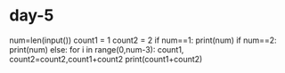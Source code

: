 # day-5


num=len(input())
count1 = 1
count2 = 2
if num==1:
    print(num)
if num==2:
    print(num)
else:
    for i in range(0,num-3):
        count1, count2=count2,count1+count2
print(count1+count2)
